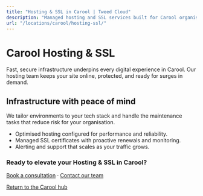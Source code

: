 ```yaml
---
title: "Hosting & SSL in Carool | Tweed Cloud"
description: "Managed hosting and SSL services built for Carool organisations."
url: "/locations/carool/hosting-ssl/"
---
```


# Carool Hosting & SSL

Fast, secure infrastructure underpins every digital experience in Carool. Our hosting team keeps your site online, protected, and ready for surges in demand.

## Infrastructure with peace of mind

We tailor environments to your tech stack and handle the maintenance tasks that reduce risk for your organisation.

- Optimised hosting configured for performance and reliability.
- Managed SSL certificates with proactive renewals and monitoring.
- Alerting and support that scales as your traffic grows.

### Ready to elevate your Hosting & SSL in Carool?

[Book a consultation](/consultation/) · [Contact our team](/contact/)

[Return to the Carool hub](/locations/carool/)
